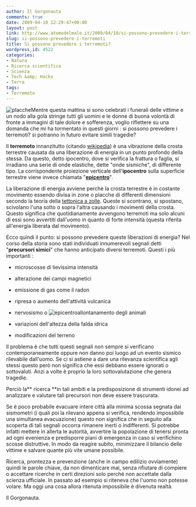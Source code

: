 ```yaml
---
author: Il Gorgonauta
comments: true
date: 2009-04-10 12:29:47+00:00
layout: post
link: http://www.atomodelmale.it/2009/04/10/si-possono-prevedere-i-terremoti/
slug: si-possono-prevedere-i-terremoti
title: Si possono prevedere i terremoti?
wordpress_id: 4522
categories:
- Natura
- Ricerca scientifica
- Scienza
- Tech &amp; Hacks
- Terra
tags:
- Terremoto
---
```


![placche](http://www.atomodelmale.it/wp-content/uploads/2009/04/placche-300x184.jpg)Mentre questa mattina si sono celebrati i funerali delle vittime e un nodo alla gola stringe tutti gli uomini e le donne di buona volontà  di fronte a immagini di tale dolore e sofferenza, voglio riflettere su una domanda che mi ha tormentato in questi giorni : si possono prevedere i terremoti? si potranno in futuro evitare simili tragedie?

Il **terremoto** innanzitutto (citando [wikipedia](http://it.wikipedia.org/wiki/Terremoto))  è una vibrazione della crosta terrestre causata da una liberazione di energia in un punto profondo della stessa. Da questo, detto ipocentro, dove si verifica la frattura o faglia, si irradiano una serie di onde elastiche, dette "onde sismiche", di differente tipo. La corrispondente proiezione verticale dell'**ipocentro** sulla superficie terrestre viene invece chiamata "**[epicentro](http://it.wikipedia.org/wiki/Epicentro)**".

La liberazione di energia avviene perchè la crosta terrestre è in costante movimento essendo divisa in zone o placche di differenti dimensioni secondo la teoria della [tettonica a zolle](http://it.wikipedia.org/wiki/Tettonica_a_zolle). Queste si scontrano, si spostano, scivolano l'una sotto o sopra l'altra causando i movimenti della crosta. Questo significa che quotidianamente avvengono terremoti ma solo alcuni di essi sono avvertiti dall'uomo in quanto di forte intensità (questa riferita all'energia liberata dal movimento).

<!-- more -->


Ecco quindi il punto: si possono prevedere queste liberazioni di energia? Nel corso della storia sono stati individuati innumerevoli segnali detti "**precursori simici**" che hanno anticipato diversi terremoti. Questi i più importanti :



	
  * microscosse di lievissima intensità

	
  * alterazione dei campi magnetici

	
  * emissione di gas come il radon

	
  * ripresa o aumento dell'attività vulcanica

	
  * nervosismo o ![epicentro](http://www.atomodelmale.it/wp-content/uploads/2009/04/epicentro-300x243.jpg)allontanamento degli animali

	
  * variazioni dell'altezza della falda idrica

	
  * modificazioni del terreno


Il problema è che tutti questi segnali non sempre si verificano contemporaneamente oppure non danno poi luogo ad un evento sismico rilevabile dall'uomo. Se ci si astiene a dare una rilevanza scientifica agli stessi questo però non significa che essi debbano essere ignorati o sottovaluti. Anzi a volte è proprio la loro sottovalutazione che genera tragedie.

Perciò la** ricerca **in tali ambiti e la predisposizione di strumenti idonei ad analizzare e valutare tali precursori non deve essere trascurata.

Se è poco probabile evacuare intere città alla minima scossa segnata dai sismometri (i quali poi la rilevano appena si verifica, rendendo impossibile una simultanea evacuazione) questo non significa che in seguito alla scoperta di tali segnali occorra rimanere inerti o indifferenti. Si potrebbe infatti mettere in allerta le autorità, avvertire la popolazione di tenersi pronta ad ogni evenienza e predisporre piani di emergenza in caso si verifichino scosse distruttive. In modo da reagire subito, minimizzare il bilancio delle vittime e salvare quante più vite umane possibile.

Ricerca, prontezza e prevenzione (anche in campo edilizio ovviamente) quindi le parole chiave, da non dimenticare mai, senza rifiutare di compiere o accettare ricerche in certi direzioni solo perché non accettate dalla scienza ufficiale. In passato ad esempio si riteneva che l'uomo non potesse volare. Ma oggi una cosa allora ritenuta impossibile è divenuta realtà.

Il Gorgonauta.
